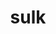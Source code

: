 ---
category: 4-letters
denotation: null
name: sulk
reference_link: https://www.etymonline.com/word/sulk
root_language: null
root_name: null
title: sulk
type: free
word_sums:
- respelling: sulk
  sum: 'Sulk + '
---